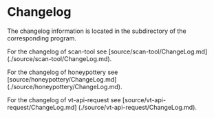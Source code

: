 # Changelog

The changelog information is located in the subdirectory of the corresponding
program.

For the changelog of scan-tool see [source/scan-tool/ChangeLog.md]
(./source/scan-tool/ChangeLog.md).

For the changelog of honeypottery see [source/honeypottery/ChangeLog.md]
(./source/honeypottery/ChangeLog.md).

For the changelog of vt-api-request see [source/vt-api-request/ChangeLog.md]
(./source/vt-api-request/ChangeLog.md).
